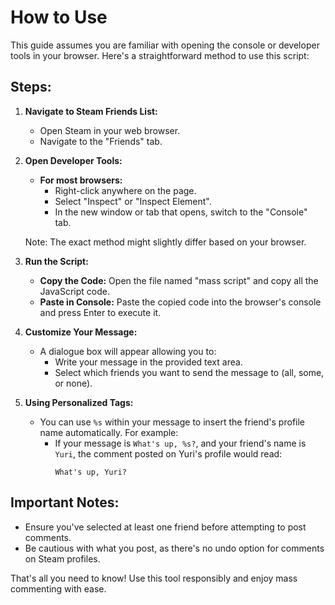 # How to Use

This guide assumes you are familiar with opening the console or developer tools in your browser. Here's a straightforward method to use this script:

## Steps:

1. **Navigate to Steam Friends List:**
   - Open Steam in your web browser.
   - Navigate to the "Friends" tab.

2. **Open Developer Tools:**
   - **For most browsers:**
     - Right-click anywhere on the page.
     - Select "Inspect" or "Inspect Element".
     - In the new window or tab that opens, switch to the "Console" tab.

   Note: The exact method might slightly differ based on your browser.

3. **Run the Script:**
   - **Copy the Code:** Open the file named "mass script" and copy all the JavaScript code.
   - **Paste in Console:** Paste the copied code into the browser's console and press Enter to execute it.

4. **Customize Your Message:**
   - A dialogue box will appear allowing you to:
     - Write your message in the provided text area.
     - Select which friends you want to send the message to (all, some, or none).

5. **Using Personalized Tags:**
   - You can use `%s` within your message to insert the friend's profile name automatically. For example:
     - If your message is `What's up, %s?`, and your friend's name is `Yuri`, the comment posted on Yuri's profile would read:
       ```
       What's up, Yuri?
       ```

## Important Notes:
- Ensure you've selected at least one friend before attempting to post comments.
- Be cautious with what you post, as there's no undo option for comments on Steam profiles.

That's all you need to know! Use this tool responsibly and enjoy mass commenting with ease.

